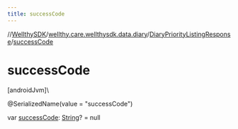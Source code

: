 ```yaml
---
title: successCode
---
```

//[WellthySDK](../../../index.html)/[wellthy.care.wellthysdk.data.diary](../index.html)/[DiaryPriorityListingResponse](index.html)/[successCode](success-code.html)



# successCode



[androidJvm]\




@SerializedName(value = "successCode")



var [successCode](success-code.html): [String](https://kotlinlang.org/api/latest/jvm/stdlib/kotlin/-string/index.html)? = null




